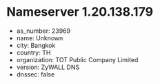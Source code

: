 # Nameserver 1.20.138.179

* as_number: 23969
* name: Unknown
* city: Bangkok
* country: TH
* organization: TOT Public Company Limited
* version: ZyWALL DNS
* dnssec: false
